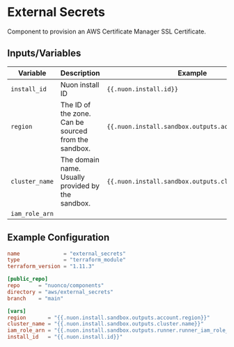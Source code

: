 # External Secrets

Component to provision an AWS Certificate Manager SSL Certificate.

## Inputs/Variables

| Variable       | Description                                          | Example                                            |
| -------------- | ---------------------------------------------------- | -------------------------------------------------- |
| `install_id`   | Nuon install ID                                      | `{{.nuon.install.id}}`                             |
| `region`       | The ID of the zone. Can be sourced from the sandbox. | `{{.nuon.install.sandbox.outputs.account.region}}` |
| `cluster_name` | The domain name. Usually provided by the sandbox.    | `{{.nuon.install.sandbox.outputs.cluster.name}}`   |
| `iam_role_arn` |                                                      |                                                    |

## Example Configuration

```toml
name              = "external_secrets"
type              = "terraform_module"
terraform_version = "1.11.3"

[public_repo]
repo      = "nuonco/components"
directory = "aws/external_secrets"
branch    = "main"

[vars]
region       = "{{.nuon.install.sandbox.outputs.account.region}}"
cluster_name = "{{.nuon.install.sandbox.outputs.cluster.name}}"
iam_role_arn = "{{.nuon.install.sandbox.outputs.runner.runner_iam_role_arn}}"
install_id   = "{{.nuon.install.id}}"
```
